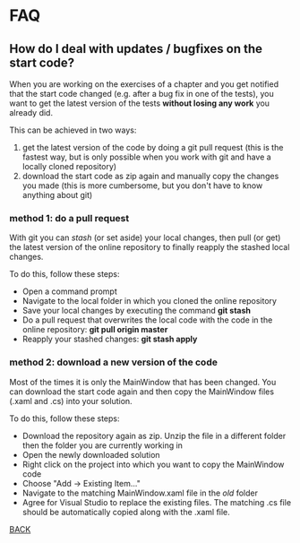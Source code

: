 # FAQ

## How do I deal with updates / bugfixes on the start code?
When you are working on the exercises of a chapter and you get notified that the start code changed (e.g. after a bug fix in one of the tests), you want to get the latest version of the tests **without losing any work** you already did.

This can be achieved in two ways:
1. get the latest version of the code by doing a git pull request (this is the fastest way, but is only possible when you work with git and have a locally cloned repository)
2. download the start code as zip again and manually copy the changes you made (this is more cumbersome, but you don't have to know anything about git)

### method 1: do a pull request
With git you can *stash* (or set aside) your local changes, then pull (or get) the latest version of the online repository to finally reapply the stashed local changes.

To do this, follow these steps:
* Open a command prompt
* Navigate to the local folder in which you cloned the online repository
* Save your local changes by executing the command **git stash**
* Do a pull request that overwrites the local code with the code in the online repository: **git pull origin master**
* Reapply your stashed changes: **git stash apply**

### method 2: download a new version of the code
Most of the times it is only the MainWindow that has been changed. You can download the start code again and then copy the MainWindow files (.xaml and .cs) into your solution.

To do this, follow these steps:
* Download the repository again as zip. Unzip the file in a different folder then the folder you are currently working in
* Open the newly downloaded solution
* Right click on the project into which you want to copy the MainWindow code
* Choose "Add -> Existing Item..."
* Navigate to the matching MainWindow.xaml file in the *old* folder
* Agree for Visual Studio to replace the existing files. The matching .cs file should be automatically copied along with the .xaml file. 

[BACK](/README.md)